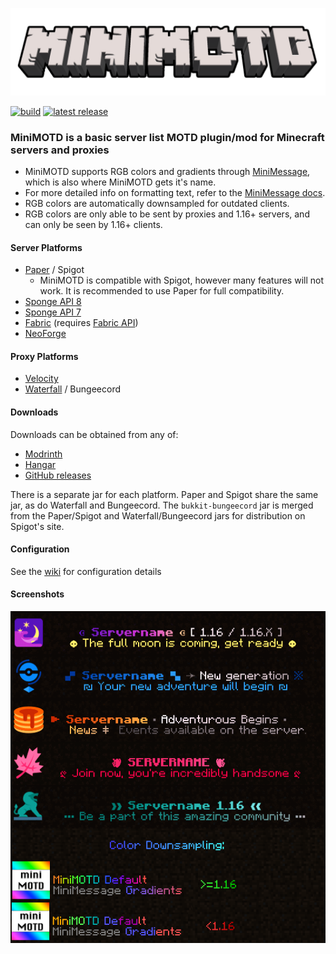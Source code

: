 ![MiniMOTD logo](resources/minimotd-logo.png)

[![build](https://img.shields.io/github/checks-status/jpenilla/MiniMOTD/master?label=build)](https://github.com/jpenilla/MiniMOTD/actions) [![latest release](https://img.shields.io/github/v/release/jpenilla/MiniMOTD)](https://github.com/jpenilla/MiniMOTD/releases)

### MiniMOTD is a basic server list MOTD plugin/mod for Minecraft servers and proxies

- MiniMOTD supports RGB colors and gradients through [MiniMessage](https://github.com/KyoriPowered/adventure-text-minimessage), which is also where MiniMOTD gets it's name.
- For more detailed info on formatting text, refer to the [MiniMessage docs](https://docs.adventure.kyori.net/minimessage.html).
- RGB colors are automatically downsampled for outdated clients.
- RGB colors are only able to be sent by proxies and 1.16+ servers, and can only be seen by 1.16+ clients.

#### Server Platforms
- [Paper](https://papermc.io/) / Spigot
  - MiniMOTD is compatible with Spigot, however many features will not work. It is recommended to use Paper for full compatibility.
- [Sponge API 8](https://www.spongepowered.org/)
- [Sponge API 7](https://www.spongepowered.org/)
- [Fabric](https://fabricmc.net/) (requires [Fabric API](https://modrinth.com/mod/fabric-api))
- [NeoForge](https://neoforged.net/)

#### Proxy Platforms
- [Velocity](https://velocitypowered.com/)
- [Waterfall](https://papermc.io/downloads#Waterfall) / Bungeecord

#### Downloads
Downloads can be obtained from any of:
 - [Modrinth](https://modrinth.com/plugin/minimotd)
 - [Hangar](https://hangar.papermc.io/jmp/MiniMOTD)
 - [GitHub releases](https://github.com/jpenilla/MiniMOTD/releases)

There is a separate jar for each platform. Paper and Spigot share the same jar, as do Waterfall and Bungeecord.
The `bukkit-bungeecord` jar is merged from the Paper/Spigot and Waterfall/Bungeecord jars for distribution on Spigot's site.

#### Configuration
See the [wiki](https://github.com/jpenilla/MiniMOTD/wiki) for configuration details

#### Screenshots
![demo motd image](resources/minimotd-demo.png)
